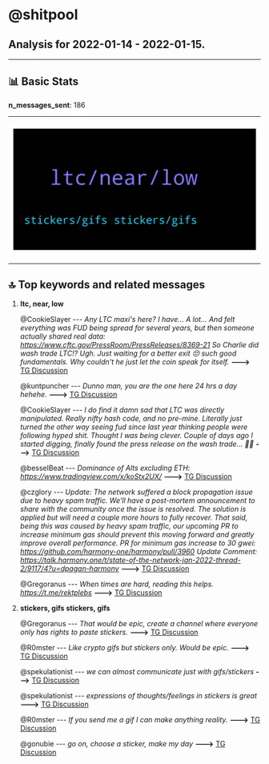 # **@shitpool**
 ## Analysis for **2022-01-14** - **2022-01-15**.

---

## 📊 **Basic Stats**

**n_messages_sent**: 186

---
![wordcloud](shitpool_1Days_wordcloud.png)

---


## 🔝 **Top keywords and related messages**

1. **ltc, near, low**

    @CookieSlayer --- *Any LTC maxi's here? I have... A lot... And felt everything was FUD being spread for several years, but then someone actually shared real data: https://www.cftc.gov/PressRoom/PressReleases/8369-21  So Charlie did wash trade LTC!? Ugh. Just waiting for a better exit 😔 such good fundamentals. Why couldn't he just let the coin speak for itself.* **--->** [TG Discussion](https://t.me/shitpool/716548)

    @kuntpuncher --- *Dunno man, you are the one here 24 hrs a day hehehe.* **--->** [TG Discussion](https://t.me/shitpool/716614)

    @CookieSlayer --- *I do find it damn sad that LTC was directly manipulated. Really nifty hash code, and no pre-mine. Literally just turned the other way seeing fud since last year thinking people were following hyped shit. Thought I was being clever. Couple of days ago I started digging, finally found the press release on the wash trade... 🤦‍♀* **--->** [TG Discussion](https://t.me/shitpool/716575)

    @besselBeat --- *Dominance of Alts excluding ETH: https://www.tradingview.com/x/koStx2UX/* **--->** [TG Discussion](https://t.me/shitpool/716698)

    @czglory --- *Update: The network suffered a block propagation issue due to heavy spam traffic.  We’ll have a post-mortem announcement to share with the community once the issue is resolved. The solution is applied but will need a couple more hours to fully recover.   That said, being this was caused by heavy spam traffic, our upcoming PR to increase minimum gas should prevent this moving forward and greatly improve overall performance.  PR for minimum gas increase to 30 gwei: https://github.com/harmony-one/harmony/pull/3960  Update Comment: https://talk.harmony.one/t/state-of-the-network-jan-2022-thread-2/9117/4?u=dpagan-harmony* **--->** [TG Discussion](https://t.me/shitpool/716770)

    @Gregoranus --- *When times are hard, reading this helps.  https://t.me/rektplebs* **--->** [TG Discussion](https://t.me/shitpool/716593)

2. **stickers, gifs stickers, gifs**

    @Gregoranus --- *That would be epic, create a channel where everyone only has rights to paste stickers.* **--->** [TG Discussion](https://t.me/shitpool/716864)

    @R0mster --- *Like crypto gifs but stickers only. Would be epic.* **--->** [TG Discussion](https://t.me/shitpool/716866)

    @spekulationist --- *we can almost communicate just with gifs/stickers* **--->** [TG Discussion](https://t.me/shitpool/716801)

    @spekulationist --- *expressions of thoughts/feelings in stickers is great* **--->** [TG Discussion](https://t.me/shitpool/716800)

    @R0mster --- *If you send me a gif I can make anything reality.* **--->** [TG Discussion](https://t.me/shitpool/716704)

    @gonubie --- *go on, choose a sticker, make my day* **--->** [TG Discussion](https://t.me/shitpool/716798)

